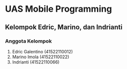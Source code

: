 # UAS Mobile Programming

## Kelompok Edric, Marino, dan Indrianti

### Anggota Kelompok

1. Edric Galentino (41522110012)
2. Marino Imola (41522110022)
3. Indrianti (41522110066)

